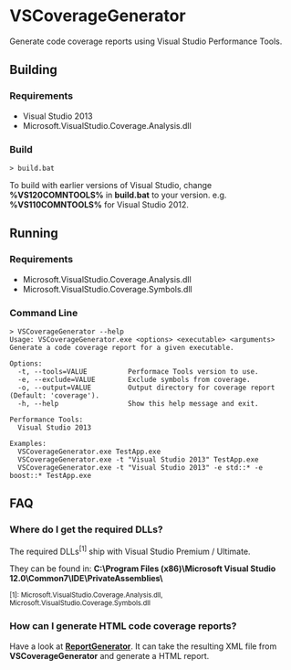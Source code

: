 VSCoverageGenerator
===============

Generate code coverage reports using Visual Studio Performance Tools.

Building
--------
### Requirements
 * Visual Studio 2013
 * Microsoft.VisualStudio.Coverage.Analysis.dll

### Build
    > build.bat

To build with earlier versions of Visual Studio, change **%VS120COMNTOOLS%** in **build.bat** to your version. e.g. **%VS110COMNTOOLS%** for Visual Studio 2012.


Running
--------
### Requirements
  * Microsoft.VisualStudio.Coverage.Analysis.dll
  * Microsoft.VisualStudio.Coverage.Symbols.dll

### Command Line
    > VSCoverageGenerator --help
    Usage: VSCoverageGenerator.exe <options> <executable> <arguments>
    Generate a code coverage report for a given executable.
    
    Options:
      -t, --tools=VALUE          Performace Tools version to use.
      -e, --exclude=VALUE        Exclude symbols from coverage.
      -o, --output=VALUE         Output directory for coverage report (Default: 'coverage').
      -h, --help                 Show this help message and exit.
    
    Performance Tools:
      Visual Studio 2013

    Examples:
      VSCoverageGenerator.exe TestApp.exe
      VSCoverageGenerator.exe -t "Visual Studio 2013" TestApp.exe
      VSCoverageGenerator.exe -t "Visual Studio 2013" -e std::* -e boost::* TestApp.exe

FAQ
--------
### Where do I get the required DLLs?
The required DLLs<sup>[1]</sup> ship with Visual Studio Premium / Ultimate.

They can be found in: **C:\Program Files (x86)\Microsoft Visual Studio 12.0\Common7\IDE\PrivateAssemblies\\**

<sub>[1]: Microsoft.VisualStudio.Coverage.Analysis.dll, Microsoft.VisualStudio.Coverage.Symbols.dll</sub>

### How can I generate HTML code coverage reports?

Have a look at **[ReportGenerator](http://reportgenerator.codeplex.com/)**.
It can take the resulting XML file from **VSCoverageGenerator** and generate a HTML report.
